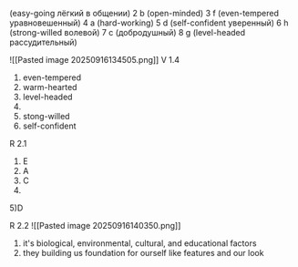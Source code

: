 (easy-going лёгкий в общении)
2 b (open-minded)
3 f (even-tempered уравновешенный)
4 a (hard-working)
5 d (self-confident уверенный)
6 h (strong-willed волевой)
7 c (добродушный)
8 g (level-headed рассудительный)

![[Pasted image 20250916134505.png]]
V 1.4
1. even-tempered
2. warm-hearted
3. level-headed
4. 
5. stong-willed
6. self-confident

R 2.1
1) E
2) A
3) C
4) 
5)D

R 2.2
![[Pasted image 20250916140350.png]]
1. it's biological, environmental, cultural, and educational factors
2. they building us foundation for ourself like features and our look